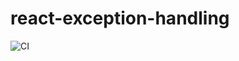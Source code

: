 # react-exception-handling
![CI](https://github.com/Gnarus-G/react-exception-handling/workflows/CI/badge.svg)
